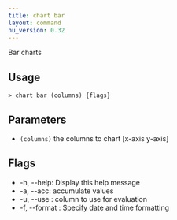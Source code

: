 ```yaml
---
title: chart bar
layout: command
nu_version: 0.32
---
```

Bar charts

## Usage
```shell
> chart bar (columns) {flags} 
 ```

## Parameters
* `(columns)` the columns to chart [x-axis y-axis]

## Flags
* -h, --help: Display this help message
* -a, --acc: accumulate values
* -u, --use <column path>: column to use for evaluation
* -f, --format <string>: Specify date and time formatting

